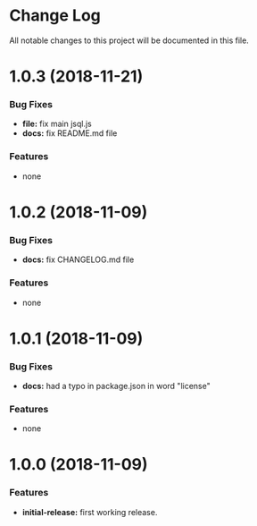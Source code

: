 # Change Log

All notable changes to this project will be documented in this file.


<a name="1.0.3"></a>
# 1.0.3 (2018-11-21)

### Bug Fixes

* **file:** fix main jsql.js
* **docs:** fix README.md file

### Features
* none


<a name="1.0.2"></a>
# 1.0.2 (2018-11-09)

### Bug Fixes

* **docs:** fix CHANGELOG.md file

### Features
* none



<a name="1.0.1"></a>
# 1.0.1 (2018-11-09)

### Bug Fixes
* **docs:** had a typo in package.json in word "license"

### Features
* none



<a name="1.0.0"></a>
# 1.0.0 (2018-11-09)

### Features
* **initial-release:** first working release.